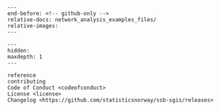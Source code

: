 ```{include} ../README.md
---
end-before: <!-- github-only -->
relative-docs: network_analysis_examples_files/
relative-images:
---
```

[license]: license
[contributor guide]: contributing

```{toctree}
---
hidden:
maxdepth: 1
---

reference
contributing
Code of Conduct <codeofconduct>
License <license>
Changelog <https://github.com/statisticsnorway/ssb-sgis/releases>
```
